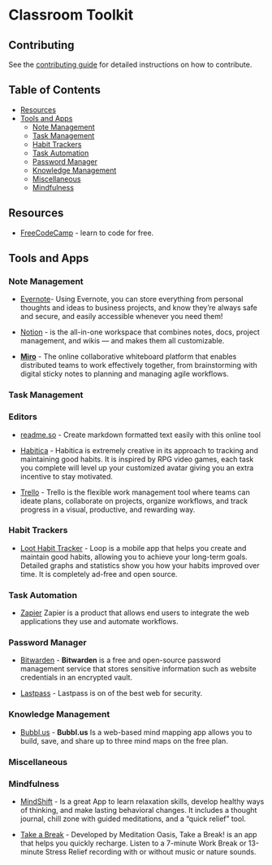 # Classroom Toolkit

## Contributing

See the [contributing guide](CONTRIBUTING.md) for detailed instructions on how to contribute.

## Table of Contents

- [Resources](#resources)
- [Tools and Apps](#tools-and-apps)
  - [Note Management](#note-management)
  - [Task Management](#task-management)
  - [Habit Trackers](#habit-trackers)
  - [Task Automation](#task-automation)
  - [Password Manager](#password-manager)
  - [Knowledge Management](#knowledge-management)
  - [Miscellaneous](#miscellaneous)
  - [Mindfulness](#mindfulness)

## Resources

- [FreeCodeCamp](https://www.freecodecamp.org/) - learn to code for free.

## Tools and Apps

### Note Management
  - [Evernote](https://evernote.com)- Using Evernote, you can store everything from personal thoughts and ideas to business projects, and know they’re always safe and secure, and easily accessible whenever you need them!

- [Notion](https://www.notion.so/) - is the all-in-one workspace that combines notes, docs, project management, and wikis — and makes them all customizable.

- **[Miro](https://miro.com/)** - The online collaborative whiteboard platform that enables distributed teams to work effectively together, from brainstorming with digital sticky notes to planning and managing agile workflows.

### Task Management


### Editors

- [readme.so](https://readme.so/editor) - Create markdown formatted text easily with this online tool

- [Habitica](https://habitica.com/static/home) - Habitica is extremely creative in its approach to tracking and maintaining good habits. It is inspired by RPG video games, each task you complete will level up your customized avatar giving you an extra incentive to stay motivated.

- [Trello](https://trello.com/) - Trello is the flexible work management tool where teams can ideate plans, collaborate on projects, organize workflows, and track progress in a visual, productive, and rewarding way.


### Habit Trackers

- [Loot Habit Tracker](https://loophabits.org/) - Loop is a mobile app that helps you create and maintain good habits, allowing you to achieve your long-term goals. Detailed graphs and statistics show you how your habits improved over time. It is completely ad-free and open source.

### Task Automation

- [Zapier](https://zapier.com/) Zapier is a product that allows end users to integrate the web applications they use and automate workflows.

### Password Manager

- [Bitwarden](https://bitwarden.com/) - **Bitwarden** is a free and open-source password management service that stores sensitive information such as website credentials in an encrypted vault.

- [Lastpass](https://www.lastpass.com/) - Lastpass is on of the best web for security.


### Knowledge Management

- [Bubbl.us](https://bubbl.us/) - **Bubbl.us** Is a web-based mind mapping app allows you to build, save, and share up to three mind maps on the free plan.

### Miscellaneous

### Mindfulness

- [MindShift](https://www.anxietycanada.com/resources/mindshift-cbt/) - Is a great App to learn relaxation skills, develop healthy ways of thinking, and make lasting behavioral changes. It includes a thought journal, chill zone with guided meditations, and a “quick relief” tool.

- [Take a Break](https://www.meditationoasis.com/apps) - Developed by Meditation Oasis, Take a Break! is an app that helps you quickly recharge. Listen to a 7-minute Work Break or 13-minute Stress Relief recording with or without music or nature sounds.

